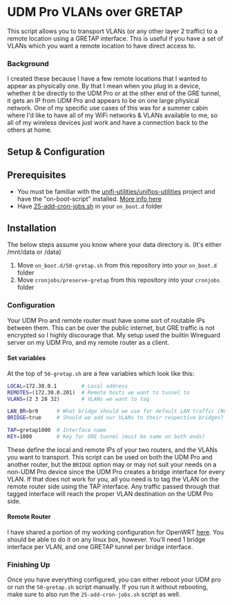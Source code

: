 # UDM Pro VLANs over GRETAP
This script allows you to transport VLANs (or any other layer 2 traffic) to a remote location using a GRETAP interface.
This is useful if you have a set of VLANs which you want a remote location to have direct access to.

### Background
I created these because I have a few remote locations that I wanted to appear as physically one. By that I mean when you
plug in a device, whether it be directly to the UDM Pro or at the other end of the GRE tunnel, it gets an IP from UDM
Pro and appears to be on one large physical network. One of my specific use cases of this was for a summer cabin where
I'd like to have all of my WiFi networks & VLANs available to me, so all of my wireless devices just work and have 
a connection back to the others at home.


## Setup & Configuration
## Prerequisites
- You must be familiar with the [unifi-utilities/unifios-utilities](https://github.com/unifi-utilities/unifios-utilities)
project and have the "on-boot-script" installed. [More info here](https://github.com/unifi-utilities/unifios-utilities/blob/main/on-boot-script/README.md)
- Have [25-add-cron-jobs.sh](https://github.com/unifi-utilities/unifios-utilities/blob/main/on-boot-script/examples/udm-files/on_boot.d/25-add-cron-jobs.sh) in your `on_boot.d` folder

## Installation
The below steps assume you know where your data directory is. (It's either /mnt/data or /data)
1. Move `on_boot.d/50-gretap.sh` from this repository into your `on_boot.d` folder
2. Move `cronjobs/preserve-gretap` from this repository into your `cronjobs` folder

### Configuration
Your UDM Pro and remote router must have some sort of routable IPs between them. This can be over the public
internet, but GRE traffic is not encrypted so I highly discourage that. My setup used the builtin Wireguard server on
my UDM Pro, and my remote router as a client. 

#### Set variables
At the top of `50-gretap.sh` are a few variables which look like this:

```bash
LOCAL=172.30.0.1        # Local address
REMOTES=(172.30.0.201)  # Remote hosts we want to tunnel to
VLANS=(2 3 28 32)       # VLANs we want to tag

LAN_BR=br0      # What bridge should we use for default LAN traffic (NO tagged VLAN)
BRIDGE=true     # Should we add our VLANs to their respective bridges? As in br2 for VLAN 2?

TAP=gretap1000  # Interface name
KEY=1000        # Key for GRE tunnel (must be same on both ends)
```

These define the local and remote IPs of your two routers, and the VLANs you want to transport. This script can be
used on both the UDM Pro and another router, but the `BRIDGE` option may or may not suit your needs on a non-UDM Pro
device since the UDM Pro creates a bridge interface for every VLAN. If that does not work for you, all you need is 
to tag the VLAN on the remote router side using the TAP interface. Any traffic passed through that tagged interface 
will reach the proper VLAN destination on the UDM Pro side.

#### Remote Router
I have shared a portion of my working configuration for OpenWRT 
[here](https://github.com/alexsobiek/scripts/blob/main/gretap-vlan/openwrt/network). You should be able to do it on any 
linux box, however. You'll need 1 bridge interface per VLAN, and one GRETAP tunnel per bridge interface. 

### Finishing Up
Once you have everything configured, you can either reboot your UDM pro or run the `50-gretap.sh` script manually. If
you run it without rebooting, make sure to also run the `25-add-cron-jobs.sh` script as well.
